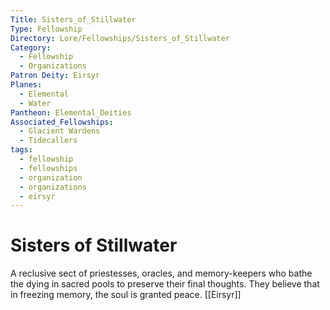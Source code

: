 ```yaml
---
Title: Sisters_of_Stillwater
Type: Fellowship
Directory: Lore/Fellowships/Sisters_of_Stillwater
Category:
  - Fellowship
  - Organizations
Patron Deity: Eirsyr
Planes:
  - Elemental
  - Water
Pantheon: Elemental_Deities
Associated_Fellowships:
  - Glacient Wardens
  - Tidecallers
tags:
  - fellowship
  - fellowships
  - organization
  - organizations
  - eirsyr
---
```


# Sisters of Stillwater


A reclusive sect of priestesses, oracles, and memory-keepers who bathe the dying in sacred pools to preserve their final thoughts. They believe that in freezing memory, the soul is granted peace.
[[Eirsyr]]

